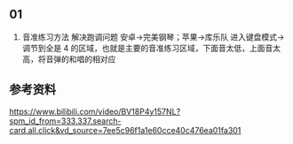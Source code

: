 ## 01

1. 音准练习方法
   解决跑调问题
   安卓->完美钢琴；苹果->库乐队
   进入键盘模式->调节到全是 4 的区域，也就是主要的音准练习区域，下面音太低，上面音太高，将音弹的和唱的相对应

## 参考资料

https://www.bilibili.com/video/BV18P4y157NL?spm_id_from=333.337.search-card.all.click&vd_source=7ee5c96f1a1e60cce40c476ea01fa301
